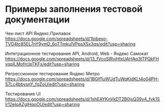 ﻿# Примеры заполнения тестовой документации

Чек-лист API Яндекс.Прилавок
https://docs.google.com/spreadsheets/d/1Ipbexo-TVD4tc85EL7nY9ymD_6oTTmkuIVPpsXSx3qs/edit?usp=sharing

Интеграционное тестирование API, Android, Web - Яндекс Самокат
https://docs.google.com/spreadsheets/d/13_fVcoSIRvjHIxUAHAq3tTPQkFHvqpILMofrclpTKFs/edit?usp=sharing

Регрессионное тестирование Яндекс Метро
https://docs.google.com/spreadsheets/d/1BGIf1uWUdTuWqKidKLt4o04PH-S7Lc4bbysnY_fgZoU/edit?usp=sharing

Тестирование UI
https://docs.google.com/spreadsheets/d/1xhEAYKnVkDT2B0jsQ39y4_fvk1Slr12eIqAZglHqoOU/edit?usp=sharing
